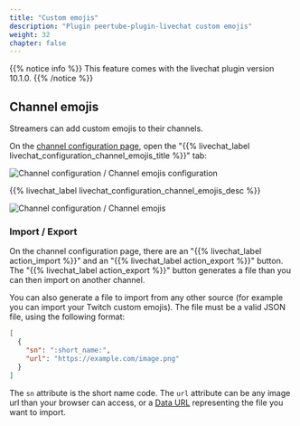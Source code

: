 ```yaml
---
title: "Custom emojis"
description: "Plugin peertube-plugin-livechat custom emojis"
weight: 32
chapter: false
---
```


{{% notice info %}}
This feature comes with the livechat plugin version 10.1.0.
{{% /notice %}}

## Channel emojis

Streamers can add custom emojis to their channels.

On the [channel configuration page](/peertube-plugin-livechat/documentation/user/streamers/channel), open the "{{% livechat_label livechat_configuration_channel_emojis_title %}}" tab:

![Channel configuration / Channel emojis configuration](/peertube-plugin-livechat/images/channel_custom_emojis_configuration.png?classes=shadow,border&height=400px)

{{% livechat_label livechat_configuration_channel_emojis_desc %}}

![Channel configuration / Channel emojis](/peertube-plugin-livechat/images/channel_custom_emojis.png?classes=shadow,border&height=400px)

### Import / Export

On the channel configuration page, there are an "{{% livechat_label action_import %}}" and an "{{% livechat_label action_export %}}" button.
The "{{% livechat_label action_export %}}" button generates a file than you can then import on another channel.

You can also generate a file to import from any other source (for example you can import your Twitch custom emojis).
The file must be a valid JSON file, using the following format:

```json
[
  {
    "sn": ":short_name:",
    "url": "https://example.com/image.png"
  }
]
```

The `sn` attribute is the short name code.
The `url` attribute can be any image url than your browser can access, or a [Data URL](https://developer.mozilla.org/en-US/docs/Web/HTTP/Basics_of_HTTP/Data_URLs) representing the file you want to import.
